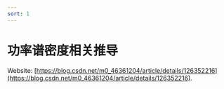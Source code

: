 ```yaml
---
sort: 1
---
```

# 功率谱密度相关推导

Website: [https://blog.csdn.net/m0_46361204/article/details/126352216](https://blog.csdn.net/m0_46361204/article/details/126352216).
